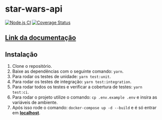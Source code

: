 # star-wars-api

[![Node.js CI](https://github.com/eduviictor/star-wars-api/actions/workflows/node.js.yml/badge.svg?branch=main&event=push)](https://github.com/eduviictor/star-wars-api/actions/workflows/node.js.yml)
[![Coverage Status](https://coveralls.io/repos/github/eduviictor/star-wars-api/badge.svg?branch=main)](https://coveralls.io/github/eduviictor/star-wars-api?branch=main)

## [**Link da documentação**](https://star-wars-edu.herokuapp.com/docs)

## Instalação

1. Clone o repositório.
2. Baixe as dependências com o seguinte comando: `yarn`.
3. Para rodar os testes de unidade: `yarn test:unit`.
4. Para rodar os testes de integração: `yarn test:integration`.
5. Para rodar todos os testes e verificar a cobertura de testes: `yarn test:ci`.
6. Para rodar o projeto utilize o comando: `cp .env.example .env` e insira as variáveis de ambiente.
7. Após isso rode o comando: `docker-compose up -d --build` e é só entrar em [**localhost**](http://localhost:3000).
